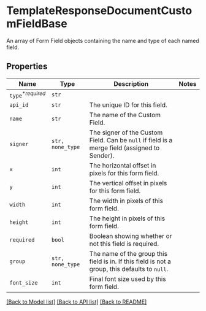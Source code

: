 # TemplateResponseDocumentCustomFieldBase

An array of Form Field objects containing the name and type of each named field.

## Properties

| Name | Type | Description | Notes |
| ---- | ---- | ----------- | ----- |
| `type`<sup>*_required_</sup> | ```str``` |    |  |
| `api_id` | ```str``` |  The unique ID for this field.  |  |
| `name` | ```str``` |  The name of the Custom Field.  |  |
| `signer` | ```str, none_type``` |  The signer of the Custom Field. Can be `null` if field is a merge field (assigned to Sender).  |  |
| `x` | ```int``` |  The horizontal offset in pixels for this form field.  |  |
| `y` | ```int``` |  The vertical offset in pixels for this form field.  |  |
| `width` | ```int``` |  The width in pixels of this form field.  |  |
| `height` | ```int``` |  The height in pixels of this form field.  |  |
| `required` | ```bool``` |  Boolean showing whether or not this field is required.  |  |
| `group` | ```str, none_type``` |  The name of the group this field is in. If this field is not a group, this defaults to `null`.  |  |
| `font_size` | ```int``` |  Final font size used by this form field.  |  |


[[Back to Model list]](../README.md#documentation-for-models) [[Back to API list]](../README.md#documentation-for-api-endpoints) [[Back to README]](../README.md)


